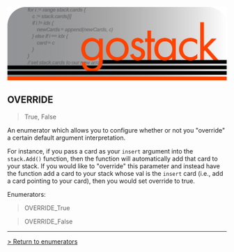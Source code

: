 ![Banner](../../images/gostack_SmallerTransparent.png)

<h2>OVERRIDE</h2>

 > True, False

An enumerator which allows you to configure whether or not you "override" a certain default argument interpretation.

For instance, if you pass a card as your `insert` argument into the `stack.Add()` function, then the function will automatically add that card to your stack.  If you would like to "override" this parameter and instead have the function add a card to your stack whose val is the `insert` card (i.e., add a card pointing to your card), then you would set override to true.

Enumerators:
 > OVERRIDE_True

 > OVERRIDE_False

 ---

 [> Return to enumerators](../enumsAPI.md)